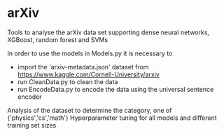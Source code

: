 # arXiv

Tools to analyse the arXiv data set supporting dense neural networks, XGBoost, random forest and SVMs

In order to use the models in Models.py it is necessary to

- import the 'arxiv-metadata.json' dataset from https://www.kaggle.com/Cornell-University/arxiv
- run CleanData.py to clean the data
- run EncodeData.py  to encode the data using the universal sentence encoder

Analysis of the dataset to determine the category, one of {'physics','cs','math'}
Hyperparameter tuning for all models and different training set sizes
